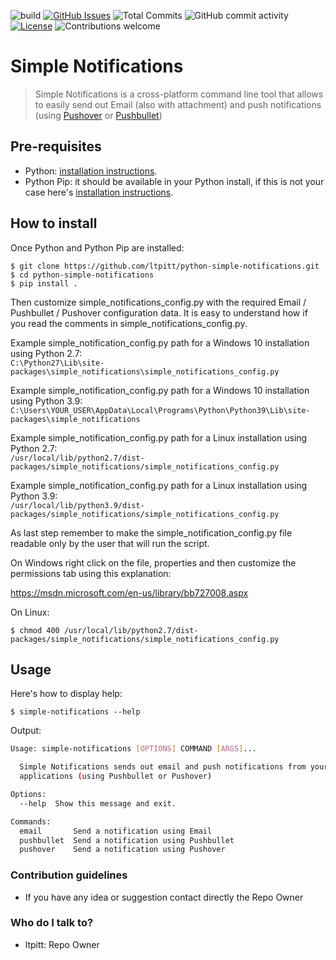 ![build](https://github.com/ltpitt/python-simple-notifications/workflows/Python%20package/badge.svg)
[![GitHub Issues](https://img.shields.io/github/issues-raw/ltpitt/python-simple-notifications)](https://github.com/ltpitt/python-simple-notifications/issues)
![Total Commits](https://img.shields.io/github/last-commit/ltpitt/python-simple-notifications)
![GitHub commit activity](https://img.shields.io/github/commit-activity/4w/ltpitt/python-simple-notifications?foo=bar)
[![License](https://img.shields.io/badge/license-GPL-blue.svg)](https://opensource.org/licenses/GPL-3.0)
![Contributions welcome](https://img.shields.io/badge/contributions-welcome-orange.svg)

# Simple Notifications
>Simple Notifications is a cross-platform command line tool that allows to easily send out Email (also with attachment) and push notifications (using [Pushover](https://pushover.net) or [Pushbullet](https://www.pushbullet.com))  

## Pre-requisites
* Python: [installation instructions](https://www.python.org/downloads/).
* Python Pip: it should be available in your Python install, if this is not your case here's [installation instructions](https://pip.pypa.io/en/stable/installing/).  

## How to install

Once Python and Python Pip are installed:

    $ git clone https://github.com/ltpitt/python-simple-notifications.git
    $ cd python-simple-notifications
    $ pip install .

Then customize simple_notifications_config.py with the required Email / Pushbullet / Pushover configuration data.  It is easy to understand how if you read the comments in simple_notifications_config.py.  

Example simple_notification_config.py path for a Windows 10 installation using Python 2.7:  
`C:\Python27\Lib\site-packages\simple_notifications\simple_notifications_config.py  `

Example simple_notification_config.py path for a Windows 10 installation using Python 3.9:  
`C:\Users\YOUR_USER\AppData\Local\Programs\Python\Python39\Lib\site-packages\simple_notifications  `
  
Example simple_notification_config.py path for a Linux installation using Python 2.7:  
`/usr/local/lib/python2.7/dist-packages/simple_notifications/simple_notifications_config.py  `

Example simple_notification_config.py path for a Linux installation using Python 3.9:  
`/usr/local/lib/python3.9/dist-packages/simple_notifications/simple_notifications_config.py  `
  
As last step remember to make the simple_notification_config.py file readable only by the user that will run the script.  
  
On Windows right click on the file, properties and then customize the permissions tab using this explanation:  
  
https://msdn.microsoft.com/en-us/library/bb727008.aspx

On Linux:
  
    $ chmod 400 /usr/local/lib/python2.7/dist-packages/simple_notifications/simple_notifications_config.py  


## Usage

Here's how to display help:

    $ simple-notifications --help
    
Output:    
```bash
Usage: simple-notifications [OPTIONS] COMMAND [ARGS]...

  Simple Notifications sends out email and push notifications from your
  applications (using Pushbullet or Pushover)

Options:
  --help  Show this message and exit.

Commands:
  email       Send a notification using Email
  pushbullet  Send a notification using Pushbullet
  pushover    Send a notification using Pushover

```


### Contribution guidelines ###

* If you have any idea or suggestion contact directly the Repo Owner

### Who do I talk to? ###

* ltpitt: Repo Owner
